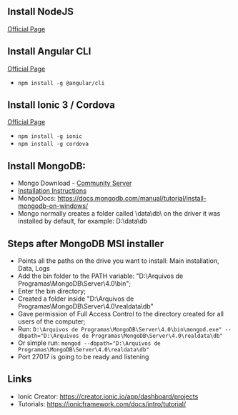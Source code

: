 ## Install NodeJS
[Official Page](https://nodejs.org/en/download/)

## Install Angular CLI
[Official Page](https://cli.angular.io/)
- `npm install -g @angular/cli`

## Install Ionic 3 / Cordova
[Official Page](https://ionicframework.com/getting-started#cli)
- `npm install -g ionic`
- `npm install -g cordova`

## Install MongoDB: 
- Mongo Download - [Community Server](https://www.mongodb.com/download-center?jmp=nav#community)
- [Installation Instructions](https://docs.mongodb.org/manual/tutorial/install-mongodb-on-windows?_ga=2.77080848.422571604.1534379806-151096025.1534211352)
- MongoDocs: https://docs.mongodb.com/manual/tutorial/install-mongodb-on-windows/
- Mongo normally creates a folder called \data\db\ on the driver it was installed by default, for example: D:\data\db

## Steps after MongoDB MSI installer
- Points all the paths on the drive you want to install: Main installation, Data, Logs
- Add the bin folder to the PATH variable: "D:\Arquivos de Programas\MongoDB\Server\4.0\bin";
- Enter the bin directory;
- Created a folder inside "D:\Arquivos de Programas\MongoDB\Server\4.0\realdata\db"
- Gave permission of Full Access Control to the directory created for all users of the computer;
- Run: ```D:\Arquivos de Programas\MongoDB\Server\4.0\bin\mongod.exe" --dbpath="D:\Arquivos de Programas\MongoDB\Server\4.0\realdata\db"```
- Or simple run: ```mongod --dbpath="D:\Arquivos de Programas\MongoDB\Server\4.0\realdata\db"```
- Port 27017 is going to be ready and listening

## Links
- Ionic Creator: https://creator.ionic.io/app/dashboard/projects 
- Tutorials: https://ionicframework.com/docs/intro/tutorial/
